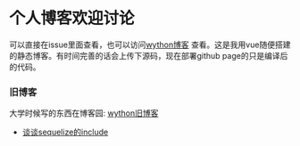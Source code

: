 # 个人博客欢迎讨论

可以直接在issue里面查看，也可以访问[wython博客](https://wython.github.io/) 查看。这是我用vue随便搭建的静态博客。有时间完善的话会上传下源码，现在部署github page的只是编译后的代码。

### 旧博客
大学时候写的东西在博客园: [wython旧博客](http://www.cnblogs.com/wuweixin)

- [谈谈sequelize的include](https://github.com/wython/wython.github.io/issues/3)

